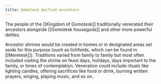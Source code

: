 ```yaml
---
title: Gomotesk deified ancestors
---
```


The people of the [[Kingdom of Gomotesk]] traditionally venerated their ancestors alongside [[Gomotesk housegods]] and other more powerful deities. 

Ancestor shrines would be created in homes or in designated areas set aside for this purpose (such as lichfields, which can be found in [[Meretesk]]). Traditions varied from family to family but most often included visiting the shrine on feast days, holidays, days important to the family, or times of contemplation. Veneration could include rituals like lighting candles, offering sacrifices like food or drink, burning written prayers, singing, playing music, and so on. 